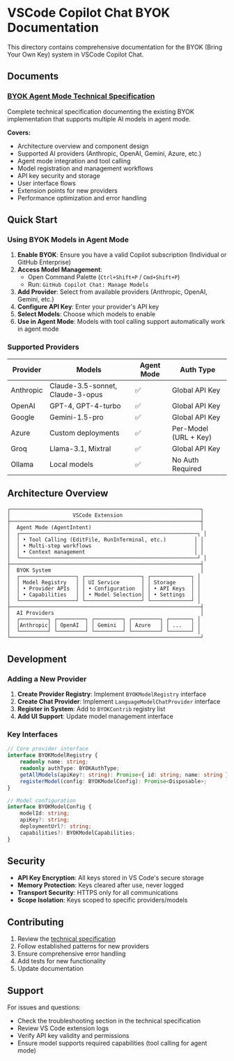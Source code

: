 # VSCode Copilot Chat BYOK Documentation

This directory contains comprehensive documentation for the BYOK (Bring Your Own Key) system in VSCode Copilot Chat.

## Documents

### [BYOK Agent Mode Technical Specification](./BYOK_AGENT_MODE_TECHNICAL_SPEC.md)

Complete technical specification documenting the existing BYOK implementation that supports multiple AI models in agent mode.

**Covers:**
- Architecture overview and component design
- Supported AI providers (Anthropic, OpenAI, Gemini, Azure, etc.)
- Agent mode integration and tool calling
- Model registration and management workflows
- API key security and storage
- User interface flows
- Extension points for new providers
- Performance optimization and error handling

## Quick Start

### Using BYOK Models in Agent Mode

1. **Enable BYOK**: Ensure you have a valid Copilot subscription (Individual or GitHub Enterprise)
2. **Access Model Management**: 
   - Open Command Palette (`Ctrl+Shift+P` / `Cmd+Shift+P`)
   - Run: `GitHub Copilot Chat: Manage Models`
3. **Add Provider**: Select from available providers (Anthropic, OpenAI, Gemini, etc.)
4. **Configure API Key**: Enter your provider's API key
5. **Select Models**: Choose which models to enable
6. **Use in Agent Mode**: Models with tool calling support automatically work in agent mode

### Supported Providers

| Provider | Models | Agent Mode | Auth Type |
|----------|--------|------------|-----------|
| Anthropic | Claude-3.5-sonnet, Claude-3-opus | ✅ | Global API Key |
| OpenAI | GPT-4, GPT-4-turbo | ✅ | Global API Key |
| Google | Gemini-1.5-pro | ✅ | Global API Key |
| Azure | Custom deployments | ✅ | Per-Model (URL + Key) |
| Groq | Llama-3.1, Mixtral | ✅ | Global API Key |
| Ollama | Local models | ✅ | No Auth Required |

## Architecture Overview

```
┌─────────────────────────────────────────────────────────────┐
│                    VSCode Extension                         │
├─────────────────────────────────────────────────────────────┤
│  Agent Mode (AgentIntent)                                   │
│  ┌─────────────────────────────────────────────────────────┐ │
│  │ • Tool Calling (EditFile, RunInTerminal, etc.)         │ │
│  │ • Multi-step workflows                                 │ │
│  │ • Context management                                   │ │
│  └─────────────────────────────────────────────────────────┘ │
├─────────────────────────────────────────────────────────────┤
│  BYOK System                                                │
│  ┌──────────────────┐ ┌──────────────────┐ ┌─────────────┐ │
│  │ Model Registry   │ │ UI Service       │ │ Storage     │ │
│  │ • Provider APIs  │ │ • Configuration  │ │ • API Keys  │ │
│  │ • Capabilities   │ │ • Model Selection│ │ • Settings  │ │
│  └──────────────────┘ └──────────────────┘ └─────────────┘ │
├─────────────────────────────────────────────────────────────┤
│  AI Providers                                               │
│  ┌─────────┐ ┌─────────┐ ┌─────────┐ ┌─────────┐ ┌───────┐ │
│  │Anthropic│ │ OpenAI  │ │ Gemini  │ │ Azure   │ │ ...   │ │
│  └─────────┘ └─────────┘ └─────────┘ └─────────┘ └───────┘ │
└─────────────────────────────────────────────────────────────┘
```

## Development

### Adding a New Provider

1. **Create Provider Registry**: Implement `BYOKModelRegistry` interface
2. **Create Chat Provider**: Implement `LanguageModelChatProvider` interface  
3. **Register in System**: Add to `BYOKContrib` registry list
4. **Add UI Support**: Update model management interface

### Key Interfaces

```typescript
// Core provider interface
interface BYOKModelRegistry {
    readonly name: string;
    readonly authType: BYOKAuthType;
    getAllModels(apiKey?: string): Promise<{ id: string; name: string }[]>;
    registerModel(config: BYOKModelConfig): Promise<Disposable>;
}

// Model configuration
interface BYOKModelConfig {
    modelId: string;
    apiKey?: string;
    deploymentUrl?: string;
    capabilities?: BYOKModelCapabilities;
}
```

## Security

- **API Key Encryption**: All keys stored in VS Code's secure storage
- **Memory Protection**: Keys cleared after use, never logged
- **Transport Security**: HTTPS only for all communications
- **Scope Isolation**: Keys scoped to specific providers/models

## Contributing

1. Review the [technical specification](./BYOK_AGENT_MODE_TECHNICAL_SPEC.md)
2. Follow established patterns for new providers
3. Ensure comprehensive error handling
4. Add tests for new functionality
5. Update documentation

## Support

For issues and questions:
- Check the troubleshooting section in the technical specification
- Review VS Code extension logs
- Verify API key validity and permissions
- Ensure model supports required capabilities (tool calling for agent mode)